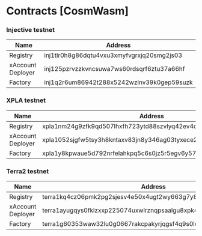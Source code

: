 # Contracts \[CosmWasm]

### Injective testnet

| Name              | Address                                    |
| ----------------- | ------------------------------------------ |
| Registry          | inj1tlr0h8g86dqtu4vxu3xmyfvgrxjq20smg2js03 |
| xAccount Deployer | inj125pzrvzzkvncsuwa7ws60rdsqrf6ztu37a66hf |
| Factory           | inj1q2r6um86942t288x5242wzlnv39k0gep59suzk |

### XPLA testnet

| Name              | Address                                                         |
| ----------------- | --------------------------------------------------------------- |
| Registry          | xpla1nm24g9zfk9qd507lhxfh723ytd88szvlyq42ev4dmr4nva397s4sg0v6j7 |
| xAccount Deployer | xpla1052sjgfw5tsy3h8kntaxv83jn8y346ag03tyxece2n79cxxg83xqguqkg6 |
| Factory           | xpla1y8kpwaue5d792nrfelahkpq5c6s0jz5r5egv6y57ms4apfcz8arqpc4upf |

### Terra2 testnet

| Name              | Address                                                          |
| ----------------- | ---------------------------------------------------------------- |
| Registry          | terra1kq4cz06pmk2pg2sjesv4e50x4ugt2wy663g7y8djjweg85rd2x0szcjp50 |
| xAccount Deployer | terra1ayugqys0fklzxxp225074uxwlrznqpsaalgu8xpk4d6pua3tqwcq7yn7k0 |
| Factory           | terra1g60353waw32lu0g0667rakcpakyrjqgsf4q9s0lqv7q7a9ckmn8q23kwje |

